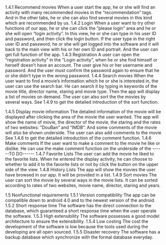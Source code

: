 1.4.1 Recommend movies
When a user start the app, he or she will find an activity with many recommended movies in the “recommendation” tags. And in the other tabs, he or she can also find several movies in this kind which are recommended by us.
1.4.2 Login
When a user want to try other functions of our app, he or she can click the ”please login” area and he or she will open “login activity”. In this view, he or she can type in his user ID and password, and then click the login button. If the user type in the right user ID and password, he or she will get logged into the software and it will back to the main view with his or her own ID and portrait. And the user can get full function of the app.
1.4.3 Registration
A user can open the “registration activity” in the “Login activity”, when he or she find himself or herself doesn’t have an account. The user give his or her username and password. And the user must confirm the password again to ensure that he or she didn’t type in the wrong password.
1.4.4 Search movies
When the user want to find a movie’s information which he or she is interested in, the user can use the search bar. He can search it by typing in keywords of the movie title, director name, staring and movie type. Then the app will display a list of movies on demand. The user can also sort the the movies by several ways.
See 1.4.9 to get the detailed introduction of the sort function.

1.4.5 Display movie information
The detailed information of the movie will be displayed after clicking the area of the movie the user wanted. The app will show the name of movie, the director of the movie, the staring and the rates of two websites: ”DouBan” and “IMDB”. And some comments of the movie will also be shown underside. The user can also add comments to the movie
See 1.4.6 to get the detailed introduction of the comment function.
1.4.6 Make comments
If the user want to make a comment to the movie he like or dislike. He can use the make comment function on the underside of the 
------TO DO------
1.4.7 Favorite Lists
The user can add the movie he liked to the favorite lists. When he entered the display activity, he can choose to whether to add it to the favorite lists or not by click the button on the upper side of the view. 
1.4.8 History Lists
The app will show the movies the user have browsed in our app. It will be provided in a list.
1.4.9 Sort movies
The user can sort the movie by several ways in the movie lists. It can be sorted according to rates of two websites, movie name, director, staring and years.

1.5 Nonfunctional requirements
1.5.1 Version compatibility
The app can be compatible down to android 4.0 and to the newest version of the android.
1.5.2 Short response time
The software has the direct connection to the database, which guaranteed a short response time when the user operate the software.
1.5.3 High extensibility
		The software possesses a good model architecture to ensure the extensibility. 
1.5.4 Low costing
The cost the development of the software is low because the tools used during the developing are all open sourced.
1.5.5 Disaster recovery
The software has a backup database which synchronize with the formal database everyday.

